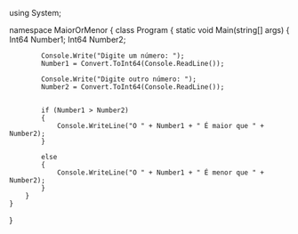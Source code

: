 using System;

namespace MaiorOrMenor
{
    class Program
    {
        static void Main(string[] args)
        {
            Int64 Number1;
            Int64 Number2;

            Console.Write("Digite um número: ");
            Number1 = Convert.ToInt64(Console.ReadLine());

            Console.Write("Digite outro número: ");
            Number2 = Convert.ToInt64(Console.ReadLine());


            if (Number1 > Number2)
            {
                Console.WriteLine("O " + Number1 + " É maior que " + Number2);
            }

            else
            {
                Console.WriteLine("O " + Number1 + " É menor que " + Number2);
            }
        }
    }
}

